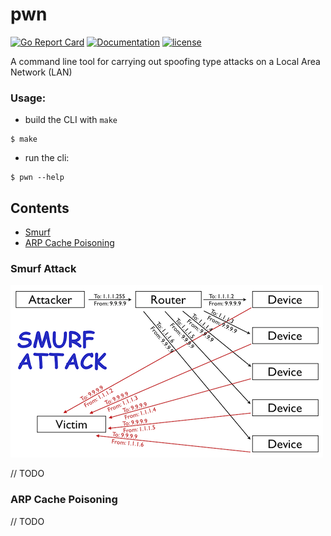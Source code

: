 # pwn

[![Go Report Card](https://goreportcard.com/badge/github.com/adrianosela/pwn)](https://goreportcard.com/report/github.com/adrianosela/pwn)
[![Documentation](https://godoc.org/github.com/adrianosela/pwn?status.svg)](https://godoc.org/github.com/adrianosela/pwn)
[![license](https://img.shields.io/github/license/adrianosela/pwn.svg)](https://github.com/adrianosela/pwn/blob/master/LICENSE)

A command line tool for carrying out spoofing type attacks on a Local Area Network (LAN)

### Usage:

* build the CLI with `make`

```
$ make
```

* run the cli:

```
$ pwn --help
```

## Contents

* [Smurf](#smurf-attack)
* [ARP Cache Poisoning](#arp-cache-poisoning)

### Smurf Attack

![](.media/smurf_attack_diagram.png)

// TODO

### ARP Cache Poisoning

// TODO
